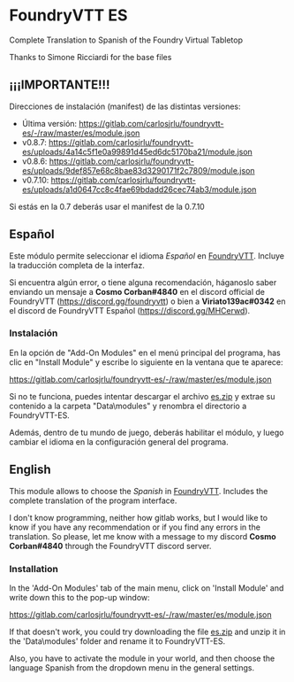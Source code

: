 # FoundryVTT ES

Complete Translation to Spanish of the Foundry Virtual Tabletop

Thanks to Simone Ricciardi for the base files

## ¡¡¡IMPORTANTE!!!

Direcciones de instalación (manifest) de las distintas versiones:

* Última versión: https://gitlab.com/carlosjrlu/foundryvtt-es/-/raw/master/es/module.json
* v0.8.7: https://gitlab.com/carlosjrlu/foundryvtt-es/uploads/4a14c5f1e0a99891d45ed6dc5170ba21/module.json
* v0.8.6: https://gitlab.com/carlosjrlu/foundryvtt-es/uploads/9def857e68c8bae83d3290171f2c7809/module.json
* v0.7.10: https://gitlab.com/carlosjrlu/foundryvtt-es/uploads/a1d0647cc8c4fae69bdadd26cec74ab3/module.json

Si estás en la 0.7 deberás usar el manifest de la 0.7.10

## Español

Este módulo permite seleccionar el idioma *Español* en [FoundryVTT](http://foundryvtt.com/ "Foundry Virtual Tabletop").
Incluye la traducción completa de la interfaz.

Si encuentra algún error, o tiene alguna recomendación, háganoslo saber enviando un mensaje a **Cosmo Corban#4840** en el discord official de FoundryVTT (https://discord.gg/foundryvtt) o bien a **Viriato139ac#0342** en el discord de FoundryVTT Español (https://discord.gg/MHCerwd).

### Instalación

En la opción de "Add-On Modules" en el menú principal del programa, has clic en "Install Module" y escribe lo siguiente en la ventana que te aparece:

https://gitlab.com/carlosjrlu/foundryvtt-es/-/raw/master/es/module.json

Si no te funciona, puedes intentar descargar el archivo [es.zip](https://gitlab.com/carlosjrlu/foundryvtt-es/-/jobs/artifacts/master/raw/es.zip?job=build "es.zip") y extrae su contenido a la carpeta "Data\modules" y renombra el directorio a FoundryVTT-ES.

Además, dentro de tu mundo de juego, deberás habilitar el módulo, y luego cambiar el idioma en la configuración general del programa.



## English

This module allows to choose the *Spanish* in [FoundryVTT](http://foundryvtt.com/ "Foundry Virtual Tabletop").
Includes the complete translation of the program interface.

I don't know programming, neither how gitlab works, but I would like to know if you have any recommendation or if you find any errors in the translation. So please, let me know with a message to my discord **Cosmo Corban#4840** through the FoundryVTT discord server.

### Installation

In the 'Add-On Modules' tab of the main menu, click on 'Install Module' and write down this to the pop-up window:

https://gitlab.com/carlosjrlu/foundryvtt-es/-/raw/master/es/module.json

If that doesn't work, you could try downloading the file [es.zip](https://gitlab.com/carlosjrlu/foundryvtt-es/-/jobs/artifacts/master/raw/es.zip?job=build "es.zip") and unzip it in the 'Data\modules' folder and rename it to FoundryVTT-ES.

Also, you have to activate the module in your world, and then choose the language Spanish from the dropdown menu in the general settings.